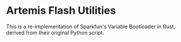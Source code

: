 # Artemis Flash Utilities

This is a re-implementation of Sparkfun's Variable Bootloader in Rust, derived
from their original Python script.

